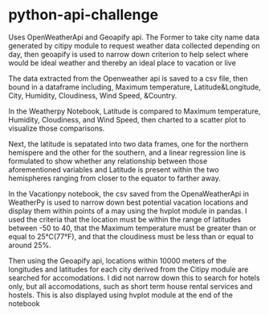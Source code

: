# python-api-challenge

Uses OpenWeatherApi and Geoapify api. The Former to take city name data generated by citipy module to request weather data collected depending on day, then geoapify is used  to narrow down criterion to help select where would be ideal weather and thereby an ideal place to vacation or live


The data extracted from the Openweather api is saved to a csv file, then bound in a dataframe including, Maximum temperature, Latitude&Longitude, City,	Humidity, Cloudiness,	Wind Speed,	&Country.

In the Weatherpy Notebook, Latitude is compared to Maximum temperature, Humidity, Cloudiness,	and Wind Speed, then charted to a scatter plot to visualize those comparisons. 

Next, the latitude is sepatated into two data frames, one for the northern hemispere and the other for the southern, and a linear regression line is formulated to show whether any relationship between those aforementioned variables and Latitude is present within the two hemispheres ranging from closer to the equator to farther away.

In the Vacationpy notebook, the csv saved from the OpenaWeatherApi in WeatherPy is used to narrow down best potential vacation locations and display them within  points of a may using the hvplot module in pandas. I used the criteria that the location must be within the range of latitudes between -50 to 40, that the Maximum temperature must be greater than or equal to 25°C(77°F), and that the cloudiness must be less than or equal to around 25%. 

Then using the Geoapify api, locations within 10000 meters of the longitudes and latitudes for each city derived from the Citipy module are searched for accomodations. I did not narrow down this to search for hotels only, but all accomodations, such as short term house rental services and hostels. This is also displayed using hvplot module at the end of the notebook



